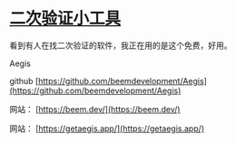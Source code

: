 # [二次验证小工具](https://github.com/myogg/meek/issues/29)

看到有人在找二次验证的软件，我正在用的是这个免费，好用。

Aegis

github
[https://github.com/beemdevelopment/Aegis](https://github.com/beemdevelopment/Aegis)

网站：
[https://beem.dev/](https://beem.dev/)

网站：
[https://getaegis.app/](https://getaegis.app/)



